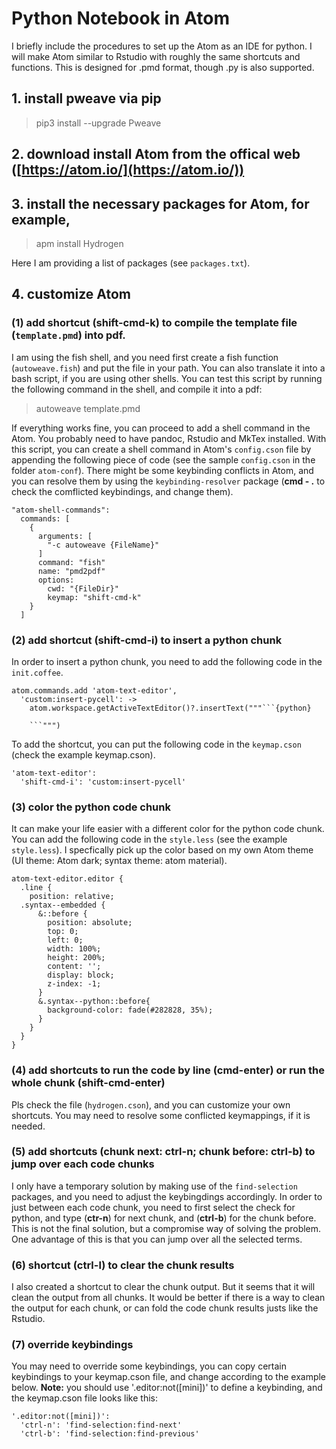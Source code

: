 # Python Notebook in Atom

I briefly include the procedures to set up the Atom as an IDE for python. I will make Atom similar to Rstudio with roughly the same shortcuts and functions. This is designed for .pmd format, though .py is also supported.

## 1. install pweave via pip

> pip3 install --upgrade Pweave

## 2. download install Atom from the offical web ([https://atom.io/](https://atom.io/))

## 3. install the necessary packages for Atom, for example,  

> apm install Hydrogen

Here I am providing a list of packages (see `packages.txt`).

## 4. customize Atom

### (1) add shortcut (__shift-cmd-k__) to compile the template file (`template.pmd`) into pdf. 

I am using the fish shell, and you need first create a fish function (`autoweave.fish`) and put the file in your path. You can also translate it into a bash script, if you are using other shells. You can test this script by running the following command in the shell, and compile it into a pdf:

> autoweave template.pmd

If everything works fine, you can proceed to add a shell command in the Atom. You probably need to have pandoc, Rstudio and MkTex installed. With this script, you can create a shell command in Atom's `config.cson` file by appending the following piece of code (see the sample `config.cson` in the folder `atom-conf`). There might be some keybinding conflicts in Atom, and you can resolve them by using the `keybinding-resolver` package (__cmd - .__ to check the comflicted keybindings, and change them). 

```{r remedy001}
"atom-shell-commands":
  commands: [
    {
      arguments: [
        "-c autoweave {FileName}"
      ]
      command: "fish"
      name: "pmd2pdf"
      options:
        cwd: "{FileDir}"
        keymap: "shift-cmd-k"
    }
  ]
```

### (2) add shortcut (__shift-cmd-i__) to insert a python chunk

In order to insert a python chunk, you need to add the following code in the `init.coffee`.

```{r remedy001}
atom.commands.add 'atom-text-editor',
  'custom:insert-pycell': ->
    atom.workspace.getActiveTextEditor()?.insertText("""```{python}

	```""")
```

To add the shortcut, you can put the following code in the `keymap.cson` (check the example keymap.cson).

```{r remedy001}
'atom-text-editor':
  'shift-cmd-i': 'custom:insert-pycell'
```

### (3) color the python code chunk

It can make your life easier with a different color for the python code chunk. You can add the following code in the `style.less` (see the example `style.less`). I specfically pick up the color based on my own Atom theme (UI theme: Atom dark; syntax theme: atom material).

```{r remedy001}
atom-text-editor.editor {
  .line {
    position: relative;
  .syntax--embedded {
      &::before {
        position: absolute;
        top: 0;
        left: 0;
        width: 100%;
        height: 200%;
        content: '';
        display: block;
        z-index: -1;
      }
      &.syntax--python::before{
        background-color: fade(#282828, 35%);
      }
    }
  }
}
```

### (4) add shortcuts to run the code by line (__cmd-enter__) or run the whole chunk (__shift-cmd-enter__)

Pls check the file (`hydrogen.cson`), and you can customize your own shortcuts. You may need to resolve some conflicted keymappings, if it is needed.

### (5) add shortcuts (chunk next: ctrl-n; chunk before: ctrl-b) to jump over each code chunks

I only have a temporary solution by making use of the `find-selection` packages, and you need to adjust the keybingdings accordingly. In order to just between each code chunk, you need to first select the check for python, and type (__ctr-n__) for next chunk, and (__ctrl-b__) for the chunk before. This is not the final solution, but a compromise way of solving the problem. One advantage of this is that you can jump over all the selected terms.

### (6) shortcut (__ctrl-l__) to clear the chunk results

I also created a shortcut to clear the chunk output. But it seems that it will clean the output from all chunks. It would be better if there is a way to clean the output for each chunk, or can fold the code chunk results justs like the Rstudio. 

### (7) override keybindings

You may need to override some keybindings, you can copy certain keybindings to your keymap.cson file, and change according to the example below. __Note:__ you should use '.editor:not([mini])' to define a keybinding, and the keymap.cson file looks like this:

```{r remedy001}
'.editor:not([mini])':
  'ctrl-n': 'find-selection:find-next'
  'ctrl-b': 'find-selection:find-previous'
```

